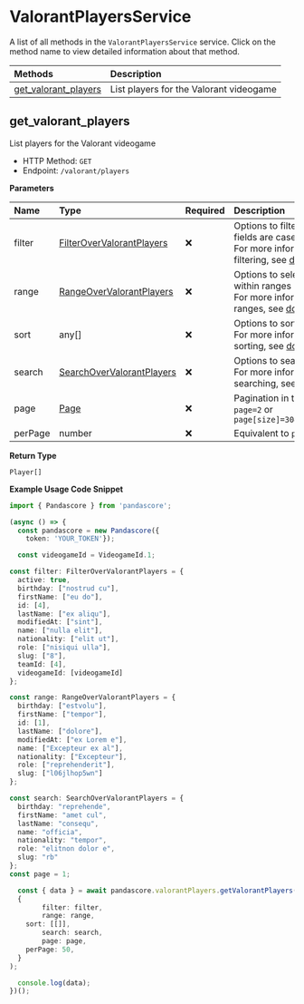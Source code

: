 # ValorantPlayersService

A list of all methods in the `ValorantPlayersService` service. Click on the method name to view detailed information about that method.

| Methods                                       | Description                             |
| :-------------------------------------------- | :-------------------------------------- |
| [get_valorant_players](#get_valorant_players) | List players for the Valorant videogame |

## get_valorant_players

List players for the Valorant videogame

- HTTP Method: `GET`
- Endpoint: `/valorant/players`

**Parameters**

| Name    | Type                                                                | Required | Description                                                                                                                                         |
| :------ | :------------------------------------------------------------------ | :------- | :-------------------------------------------------------------------------------------------------------------------------------------------------- |
| filter  | [FilterOverValorantPlayers](../models/FilterOverValorantPlayers.md) | ❌       | Options to filter results. String fields are case sensitive <br/>For more information on filtering, see [docs](/docs/filtering-and-sorting#filter). |
| range   | [RangeOverValorantPlayers](../models/RangeOverValorantPlayers.md)   | ❌       | Options to select results within ranges <br/>For more information on ranges, see [docs](/docs/filtering-and-sorting#range).                         |
| sort    | any[]                                                               | ❌       | Options to sort results <br/>For more information on sorting, see [docs](/docs/filtering-and-sorting#sort).                                         |
| search  | [SearchOverValorantPlayers](../models/SearchOverValorantPlayers.md) | ❌       | Options to search results <br/>For more information on searching, see [docs](/docs/filtering-and-sorting#search).                                   |
| page    | [Page](../models/Page.md)                                           | ❌       | Pagination in the form of `page=2` or `page[size]=30&page[number]=2`                                                                                |
| perPage | number                                                              | ❌       | Equivalent to `page[size]`                                                                                                                          |

**Return Type**

`Player[]`

**Example Usage Code Snippet**

```typescript
import { Pandascore } from 'pandascore';

(async () => {
  const pandascore = new Pandascore({
	token: 'YOUR_TOKEN'});

  const videogameId = VideogameId.1;

const filter: FilterOverValorantPlayers = {
  active: true,
  birthday: ["nostrud cu"],
  firstName: ["eu do"],
  id: [4],
  lastName: ["ex aliqu"],
  modifiedAt: ["sint"],
  name: ["nulla elit"],
  nationality: ["elit ut"],
  role: ["nisiqui ulla"],
  slug: ["8"],
  teamId: [4],
  videogameId: [videogameId]
};

const range: RangeOverValorantPlayers = {
  birthday: ["estvolu"],
  firstName: ["tempor"],
  id: [1],
  lastName: ["dolore"],
  modifiedAt: ["ex Lorem e"],
  name: ["Excepteur ex al"],
  nationality: ["Excepteur"],
  role: ["reprehenderit"],
  slug: ["l06jlhop5wn"]
};

const search: SearchOverValorantPlayers = {
  birthday: "reprehende",
  firstName: "amet cul",
  lastName: "consequ",
  name: "officia",
  nationality: "tempor",
  role: "elitnon dolor e",
  slug: "rb"
};
const page = 1;

  const { data } = await pandascore.valorantPlayers.getValorantPlayers(
  {
		filter: filter,
		range: range,
    sort: [[]],
		search: search,
		page: page,
    perPage: 50,
  }
);

  console.log(data);
})();
```
